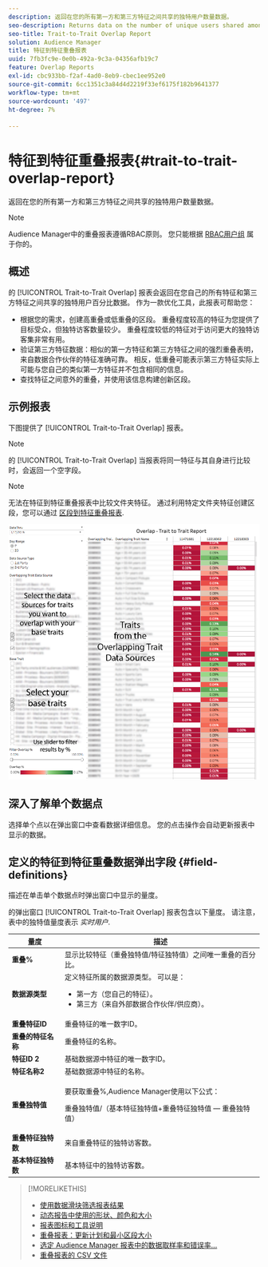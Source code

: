 ```yaml
---
description: 返回在您的所有第一方和第三方特征之间共享的独特用户数量数据。
seo-description: Returns data on the number of unique users shared among all your first and third-party traits.
seo-title: Trait-to-Trait Overlap Report
solution: Audience Manager
title: 特征到特征重叠报表
uuid: 7fb3fc9e-0e0b-492a-9c3a-04356afb19c7
feature: Overlap Reports
exl-id: cbc933bb-f2af-4ad0-8eb9-cbec1ee952e0
source-git-commit: 6cc1351c3a84d4d2219f33ef6175f182b9641377
workflow-type: tm+mt
source-wordcount: '497'
ht-degree: 7%

---
```


# 特征到特征重叠报表{#trait-to-trait-overlap-report}

返回在您的所有第一方和第三方特征之间共享的独特用户数量数据。

>[!NOTE]
>
>Audience Manager中的重叠报表遵循RBAC原则。 您只能根据 [RBAC用户组](/help/using/features/administration/administration-overview.md) 属于你的。

<!-- 

c_overlap_reports.xml

 -->

## 概述

的 [!UICONTROL Trait-to-Trait Overlap] 报表会返回在您自己的所有特征和第三方特征之间共享的独特用户百分比数据。 作为一款优化工具，此报表可帮助您：

* 根据您的需求，创建高重叠或低重叠的区段。 重叠程度较高的特征为您提供了目标受众，但独特访客数量较少。 重叠程度较低的特征对于访问更大的独特访客集非常有用。
* 验证第三方特征数据：相似的第一方特征和第三方特征之间的强烈重叠表明，来自数据合作伙伴的特征准确可靠。 相反，低重叠可能表示第三方特征实际上可能与您自己的类似第一方特征并不包含相同的信息。
* 查找特征之间意外的重叠，并使用该信息构建创新区段。

## 示例报表

下图提供了 [!UICONTROL Trait-to-Trait Overlap] 报表。

>[!NOTE]
>
>的 [!UICONTROL Trait-to-Trait Overlap] 当报表将同一特征与其自身进行比较时，会返回一个空字段。

>[!NOTE]
>
>无法在特征到特征重叠报表中比较文件夹特征。 通过利用特定文件夹特征创建区段，您可以通过 [区段到特征重叠报表](/help/using/reporting/dynamic-reports/segment-trait-overlap-report.md).

![](assets/trait-to-trait-overlap.png)

## 深入了解单个数据点

选择单个点以在弹出窗口中查看数据详细信息。 您的点击操作会自动更新报表中显示的数据。

## 定义的特征到特征重叠数据弹出字段 {#field-definitions}

描述在单击单个数据点时弹出窗口中显示的量度。

<!-- 

r_t2t_data_pop.xml

 -->

的弹出窗口 [!UICONTROL Trait-to-Trait Overlap] 报表包含以下量度。 请注意，表中的独特值量度表示 *实时用户*.

<table id="table_A2A0CFC47C1A404994B82E6630E711A2"> 
 <thead> 
  <tr> 
   <th colname="col1" class="entry"> 量度 </th> 
   <th colname="col2" class="entry"> 描述 </th> 
  </tr>
 </thead>
 <tbody> 
  <tr> 
   <td colname="col1"><b><span class="wintitle"> 重叠%</span></b> </td> 
   <td colname="col2"> 显示比较特征（重叠独特值/特征独特值）之间唯一重叠的百分比。 </td> 
  </tr> 
  <tr> 
   <td colname="col1"><b><span class="wintitle"> 数据源类型</span></b> </td> 
   <td colname="col2">定义特征所属的数据源类型。 可以是： 
    <ul id="ul_0477C04A33FD4F5D998B98984E6554D3"> 
     <li id="li_50FCA48EDB5843AB8FB6C34ED2C0067D">第一方（您自己的特征）。 </li> 
     <li id="li_4F6148EDAEFE43FA8D505944E9FE3855">第三方（来自外部数据合作伙伴/供应商）。 </li> 
    </ul> </td> 
  </tr> 
  <tr> 
   <td colname="col1"><b><span class="wintitle"> 重叠特征ID</span></b> </td> 
   <td colname="col2"> 重叠特征的唯一数字ID。 </td> 
  </tr> 
  <tr> 
   <td colname="col1"><b><span class="wintitle"> 重叠的特征名称</span></b> </td> 
   <td colname="col2"> 重叠特征的名称。 </td> 
  </tr>
    <tr> 
   <td colname="col1"><b><span class="wintitle"> 特征ID 2</span></b> </td> 
   <td colname="col2"> 基础数据源中特征的唯一数字ID。 </td> 
  </tr> 
  <tr> 
   <td colname="col1"><b><span class="wintitle"> 特征名称2</span></b> </td> 
   <td colname="col2"> 基础数据源中特征的名称。 </td> 
  </tr> 
  <tr> 
   <td colname="col1"><b><span class="wintitle"> 重叠独特值</span></b> </td> 
   <td colname="col2"> <p>要获取重叠%,Audience Manager使用以下公式：</p> <p>重叠独特值/（基本特征独特值+重叠特征独特值 — 重叠独特值）</p> </td> 
  </tr> 
  <tr> 
   <td colname="col1"><b><span class="wintitle"> 重叠特征独特数</span></b> </td> 
   <td colname="col2"> 来自重叠特征的独特访客数。 </td> 
  </tr> 
    <tr> 
   <td colname="col1"><b><span class="wintitle"> 基本特征独特数</span></b> </td> 
   <td colname="col2"> 基本特征中的独特访客数。 </td> 
  </tr> 
 </tbody> 
</table>

>[!MORELIKETHIS]
>
>* [使用数据滑块筛选报表结果](../../reporting/dynamic-reports/data-sliders.md)
>* [动态报告中使用的形状、颜色和大小](../../reporting/dynamic-reports/interactive-report-technology.md#shapes-colors-sizes)
>* [报表图标和工具说明](../../reporting/dynamic-reports/interactive-report-technology.md#icons-tools-explained)
>* [重叠报表：更新计划和最小区段大小](../../reporting/dynamic-reports/overlap-minimum-segment-size.md)
>* [选定 Audience Manager 报表中的数据取样率和错误率...](../../reporting/report-sampling.md)
>* [重叠报表的 CSV 文件](../../reporting/dynamic-reports/overlap-csv-files.md)

